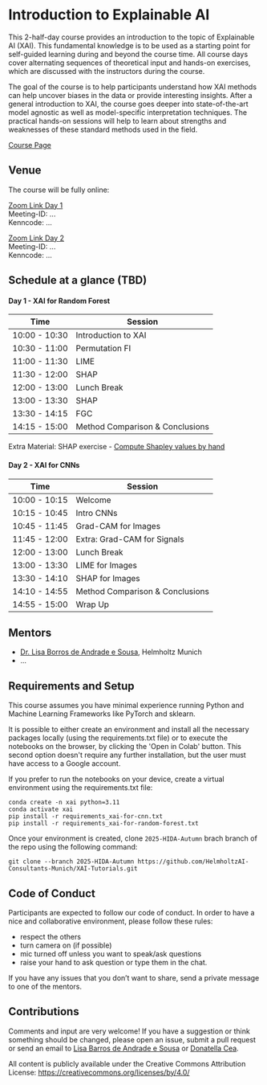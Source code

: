 # Introduction to Explainable AI

This 2-half-day course provides an introduction to the topic of Explainable AI (XAI). This fundamental knowledge is to be used as a starting point for self-guided learning during and beyond the course time. All course days cover alternating sequences of theoretical input and hands-on exercises, which are discussed with the instructors during the course.

The goal of the course is to help participants understand how XAI methods can help uncover biases in the data or provide interesting insights. After a general introduction to XAI, the course goes deeper into state-of-the-art model agnostic as well as model-specific interpretation techniques. The practical hands-on sessions will help to learn about strengths and weaknesses of these standard methods used in the field.

[Course Page](...)

## Venue
The course will be fully online:  

[Zoom Link Day 1](...)  
Meeting-ID: ...  
Kenncode: ...  

[Zoom Link Day 2](...)  
Meeting-ID: ...  
Kenncode: ...  

## Schedule at a glance (TBD)

#### Day 1 - XAI for Random Forest

|    Time     |       Session       |
|-------------|---------------------|
|10:00 - 10:30| Introduction to XAI |
|10:30 - 11:00|	Permutation FI|
|11:00 - 11:30| LIME |
|11:30 - 12:00| SHAP |
|12:00 - 13:00| Lunch Break|
|13:00 - 13:30| SHAP |
|13:30 - 14:15| FGC|
|14:15 - 15:00|	Method Comparison & Conclusions |

Extra Material: SHAP exercise - [Compute Shapley values by hand](https://xai-tutorials.readthedocs.io/en/latest/_model_agnostic_xai/shap.html#how-to-compute-shapley-values)

#### Day 2 - XAI for CNNs

|     Time     | Session |
|--------------|---------|
|10:00 - 10:15 | Welcome |
|10:15 - 10:45 | Intro CNNs |
|10:45 - 11:45 | Grad-CAM for Images |
|11:45 - 12:00 | Extra: Grad-CAM for Signals |
|12:00 - 13:00 | Lunch Break |
|13:00 - 13:30 | LIME for Images |
|13:30 - 14:10 | SHAP for Images |
|14:10 - 14:55 | Method Comparison & Conclusions|
|14:55 - 15:00 | Wrap Up |


## Mentors

- [Dr. Lisa Borros de Andrade e Sousa](mailto:lisa.barros@helmholtz-munich.de), Helmholtz Munich
- ...


## Requirements and Setup

This course assumes you have minimal experience running Python and Machine Learning Frameworks like PyTorch and sklearn.

It is possible to either create an environment and install all the necessary packages locally (using the requirements.txt file) or to execute the notebooks on the browser, by clicking the 'Open in Colab' button. This second option doesn't require any further installation, but the user must have access to a Google account.

If you prefer to run the notebooks on your device, create a virtual environment using the requirements.txt file:
```
conda create -n xai python=3.11
conda activate xai
pip install -r requirements_xai-for-cnn.txt
pip install -r requirements_xai-for-random-forest.txt
```

Once your environment is created, clone `2025-HIDA-Autumn` brach branch of the repo using the following command:

```
git clone --branch 2025-HIDA-Autumn https://github.com/HelmholtzAI-Consultants-Munich/XAI-Tutorials.git
```

## Code of Conduct

Participants are expected to follow our code of conduct. In order to have a nice and collaborative environment, please follow these rules:

- respect the others
- turn camera on (if possible)
- mic turned off unless you want to speak/ask questions
- raise your hand to ask question or type them in the chat.

If you have any issues that you don’t want to share, send a private message to one of the mentors.

## Contributions

Comments and input are very welcome! If you have a suggestion or think something should be changed, please open an issue, submit a pull request or send an email to [Lisa Barros de Andrade e Sousa](mailto:lisa.barros@helmholtz-munich.de) or [Donatella Cea](mailto:donatella.cea@helmholtz-munich.de).

All content is publicly available under the Creative Commons Attribution License: https://creativecommons.org/licenses/by/4.0/
